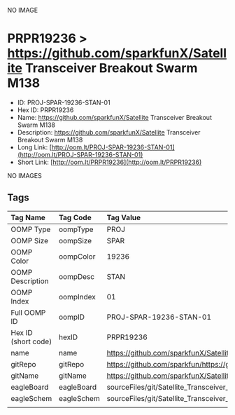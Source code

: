 


  
NO IMAGE  
# PRPR19236 > https://github.com/sparkfunX/Satellite Transceiver Breakout  Swarm M138

- ID: PROJ-SPAR-19236-STAN-01
- Hex ID: PRPR19236
- Name: https://github.com/sparkfunX/Satellite Transceiver Breakout  Swarm M138
- Description: https://github.com/sparkfunX/Satellite Transceiver Breakout  Swarm M138
- Long Link: [http://oom.lt/PROJ-SPAR-19236-STAN-01](http://oom.lt/PROJ-SPAR-19236-STAN-01)
- Short Link: [http://oom.lt/PRPR19236](http://oom.lt/PRPR19236)
  
NO IMAGES  
## Tags
  

|Tag Name|Tag Code|Tag Value|
| :--- | :--- | :--- |
|OOMP Type|oompType|PROJ|
|OOMP Size|oompSize|SPAR|
|OOMP Color|oompColor|19236|
|OOMP Description|oompDesc|STAN|
|OOMP Index|oompIndex|01|
|Full OOMP ID|oompID|PROJ-SPAR-19236-STAN-01|
|Hex ID (short code)|hexID|PRPR19236|
|name|name|https://github.com/sparkfunX/Satellite Transceiver Breakout  Swarm M138|
|gitRepo|gitRepo|https://github.com/sparkfun/https://github.com/sparkfunX/Satellite_Transceiver_Breakout__Swarm_M138|
|gitName|gitName|https://github.com/sparkfunX/Satellite_Transceiver_Breakout__Swarm_M138|
|eagleBoard|eagleBoard|sourceFiles/git/Satellite_Transceiver_Breakout__Swarm_M138/Hardware/Satellite_Transceiver_Breakout__Swarm_M138.brd|
|eagleSchem|eagleSchem|sourceFiles/git/Satellite_Transceiver_Breakout__Swarm_M138/Hardware/Satellite_Transceiver_Breakout__Swarm_M138.sch|
||||
